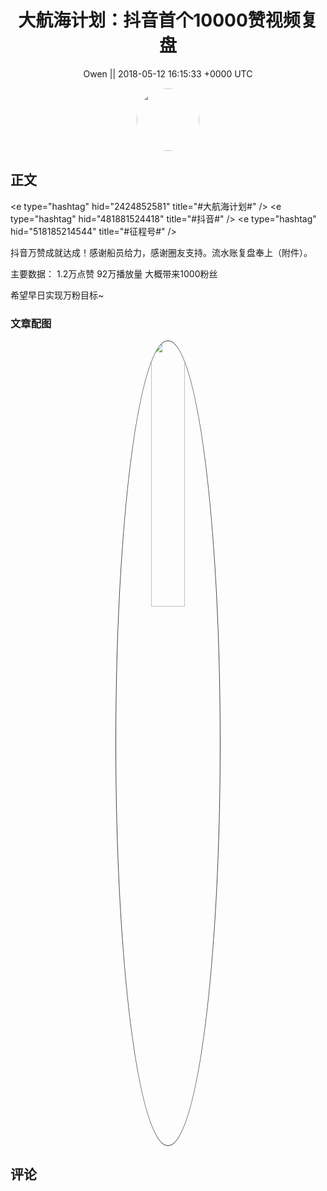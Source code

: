<h1 align="center">大航海计划：抖音首个10000赞视频复盘</h1>




<p align="center">
    <a>Owen || 2018-05-12 16:15:33 &#43;0000 UTC</a>
</p>

<div align="center">
    <img src="https://images.zsxq.com/Fley1eU5JT4csz3LKmfWGbW202yt?e=1590940799&amp;token=kIxbL07-8jAj8w1n4s9zv64FuZZNEATmlU_Vm6zD:1zkpUc0qcQduF7QguLdZcoCJFMg=" width="100" height="100" style="border:1px solid;border-radius:50%; color:#ffffff"/>
</div>




## 正文

<div>
&lt;e type=&#34;hashtag&#34; hid=&#34;2424852581&#34; title=&#34;#大航海计划#&#34; /&gt;  &lt;e type=&#34;hashtag&#34; hid=&#34;481881524418&#34; title=&#34;#抖音#&#34; /&gt;  &lt;e type=&#34;hashtag&#34; hid=&#34;518185214544&#34; title=&#34;#征程号#&#34; /&gt;   

抖音万赞成就达成！感谢船员给力，感谢圈友支持。流水账复盘奉上（附件）。

主要数据：
1.2万点赞
92万播放量
大概带来1000粉丝

希望早日实现万粉目标~
</div>

### 文章配图

<div class="image" align="center">

<img src="https://images.zsxq.com/Fhpqp3xpQyeyNniGgQkiIxCFcYTz?imageMogr2/auto-orient/thumbnail/800x/format/jpg/blur/1x0/quality/75&amp;e=1590940799&amp;token=kIxbL07-8jAj8w1n4s9zv64FuZZNEATmlU_Vm6zD:rxzcYyO90HImENbpwvJ7KV14YSM=" width="33%" height="33%" style="border:1px solid;border-radius:50%; color:#3c3f41"/>

</div>


## 评论

<div align="left">
<div>

</div>
</div>